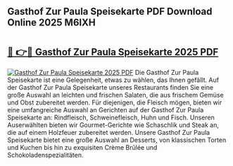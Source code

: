 ## Gasthof Zur Paula Speisekarte PDF Download Online 2025 M6IXH

# <h2><a href="http://gcb3q1.nevu.top/?p=Gasthof+Zur+Paula+Speisekarte">🔗 👉🔴 Gasthof Zur Paula Speisekarte 2025 PDF</a></h2>

[![Gasthof Zur Paula Speisekarte 2025 PDF](https://i.imgur.com/dBaPXMq.png)](http://gcb3q1.nevu.top/?p=Gasthof+Zur+Paula+Speisekarte)
Die Gasthof Zur Paula Speisekarte ist eine Gelegenheit, etwas zu wählen, das Ihnen gefällt. Auf der Gasthof Zur Paula Speisekarte unseres Restaurants finden Sie eine große Auswahl an leichten und frischen Salaten, die aus frischem Gemüse und Obst zubereitet werden. Für diejenigen, die Fleisch mögen, bieten wir eine umfangreiche Auswahl an Gerichten auf der Gasthof Zur Paula Speisekarte an: Rindfleisch, Schweinefleisch, Huhn und Fisch. Unseren Auserwählten bieten wir Gourmet-Gerichte wie Schaschlik und Steak an, die auf einem Holzfeuer zubereitet werden. Unsere Gasthof Zur Paula Speisekarte bietet eine große Auswahl an Desserts, von klassischen Torten und Kuchen bis hin zu exquisiten Crème Brûlée und Schokoladenspezialitäten.
